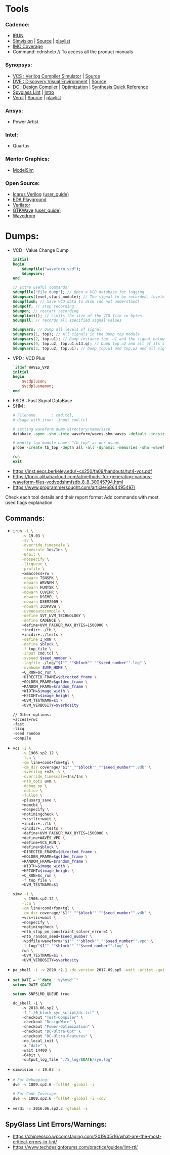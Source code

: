 # Tools

### Cadence:
- [IRUN](https://picture.iczhiku.com/resource/eetop/ShIgepQHdUhOexxx.pdf)
- [Simvision](https://github.com/gs1293/pdfs/blob/main/tools/simvision.pdf) | [Source](https://citeseerx.ist.psu.edu/viewdoc/download?doi=10.1.1.433.382&rep=rep1&type=pdf) | [playlist](https://www.youtube.com/playlist?list=PLYdInKVfi0KYzCjnkgRgDXFJcKyQRz6eM)
- [IMC Coverage](https://manualzz.com/doc/33007293/incisive-coverage-user-guide)
- Command: cdnshelp // To access all the product manuals

### Synopsys:
- [VCS : Verilog Compiler Simulator](https://github.com/gs1293/pdfs/blob/main/tools/vcs.pdf) | [Source](https://inst.eecs.berkeley.edu/~eecs151/sp18/files/vcsmx_ug.pdf)
- [DVE : Discovery Visual Environment](https://github.com/gs1293/pdfs/blob/main/tools/dve.pdf) | [Source](https://inst.eecs.berkeley.edu/~eecs151/sp18/files/dve_ug.pdf)
- [DC : Design Compiler](https://github.com/gs1293/pdfs/blob/main/tools/design_compiler.pdf) | [Optimization](https://github.com/gs1293/pdfs/blob/main/tools/dc_optimization.pdf) | [Synthesis Quick Reference](https://github.com/gs1293/pdfs/blob/main/tools/synthesis.pdf)
- [Spyglass Lint](https://github.com/gs1293/pdfs/blob/main/tools/spyglass_lint_1.pdf) | [Intro](https://github.com/gs1293/pdfs/blob/main/tools/spyglass_lint_2.pdf)
- [Verdi](https://github.com/gs1293/pdfs/blob/main/tools/verdi.pdf) | [Source](https://pdfslide.net/documents/verdi-3-user-guide-and-tutorial.html) | [playlist](https://www.youtube.com/playlist?list=PLEgCreVKPx5ANYtZgq6S4nZp6lZbNpNEQ)

### Ansys:
- Power Artist

### Intel:
- Quartus

### Mentor Graphics:
- [ModelSim](https://www.microsemi.com/document-portal/doc_download/136662-modelsim-me-10-5c-user-u-s-manual-for-libero-soc-v11-8)

### Open Source:
- [Icarus Verilog](http://iverilog.icarus.com/) [(user_guide)](https://iverilog.fandom.com/wiki/User_Guide)
- [EDA Playground](https://www.edaplayground.com/)
- [Verilator](https://www.veripool.org/verilator/)
- [GTKWave](http://gtkwave.sourceforge.net/) [(user_guide)](http://inf-server.inf.uth.gr/~konstadel/resources/Icarus_Verilog_GTKWave_guide.pdf)
- [Wavedrom](https://wavedrom.com/)

# Dumps:
- VCD : Value Change Dump
  ```systemverilog
  initial
  begin
      $dumpfile("waveform.vcd");
      $dumpvars;
  end
  
  // Extra useful commands:
  $dumpfile("file.dump"); // Open a VCD database for logging
  $dumpvars(level,start_module); // The signal to be recorded, level=0 means record all
  $dumpflush; // Save VCD data to disk (do not understand)
  $dumpoff; // stop recording
  $dumpon; // restart recording
  $dumplimit(); // Limits the size of the VCD file in bytes
  $dumpall; // records all specified signal values
  
  $dumpvars; // Dump all levels of signal
  $dumpvars(1, top); // All signals in the Dump top module
  $dumpvars(2, top.u1); // Dump instance top. u1 and the signal below it
  $dumpvars(0, top.u2, top.u1.u13.q); // Dump top.u2 and all of its signals below, and the signal top.u1.u13.q.
  $dumpvars(3, top.u2, top.u1); // Dump top.u1 and top.u2 and all signals in the next two layers.
  
  ```
- VPD : VCD Plus
  ```systemverilog
  `ifdef WAVES_VPD
  initial
  begin
      $vcdpluson;
      $vcdplusmemon;
  end
  ```
- FSDB : Fast Signal DataBase
- SHM :
  ```tcl
  # Filename       : cmd.tcl, 
  # Usage with irun: -input cmd.tcl
  
  # setting waveform dump directory/name/size
  database -open -shm -into waveform/waves.shm waves -default -incsize 500M
  
  # modify top module name: "tb_top" as per usage
  probe -create tb_top -depth all -all -dynamic -memories -shm -waveform
  
  run
  exit
  ```
- https://inst.eecs.berkeley.edu/~cs250/fa09/handouts/tut4-vcs.pdf
- https://topic.alibabacloud.com/a/methods-for-generating-various-waveform-files-vcdvpdshmfsdb_8_8_30045794.html
- https://www.programmersought.com/article/6864495497/


Check each tool details and their report format
Add commands with most used flags explanation

## Commands:
- ```bash
  irun -i \
      -v 19.03 \
      -sv \
      -override_timescale \
      -timescale 1ns/1ns \
      -64bit \
      -nospecify \
      -licqueue \
      -profile \
      +xmaccess+rw \
      -nowarn TSNSPK \
      -nowarn WBVNEM \
      -nowarn FUNTSK \
      -nowarn CUVIHR \
      -nowarn DSEMEL \
      -nowarn DSEM2009 \
      -nowarn ICDPAVW \
      -uvmnoautocompile \
      -define SVT_UVM_TECHNOLOGY \
      -define CADENCE \
      +define+UVM_PACKER_MAX_BYTES=1500000 \
      +incdir+../tb \
      +incdir+../tests \
      -define I_RUN \
      -define $block \
      -f top_file \
      -input cmd.tcl \
      -svseed $seed_number \
      -logfile ./log/"$1""_""$block""_""$seed_number"".log" \
      -uvmhome $UVM_HOME \
      +C_RUN=$c_run \
      +DIRECTED_FRAME=$directed_frame \
      +GOLDEN_FRAME=$golden_frame \
      +RANDOM_FRAME=$random_frame \
      +WIDTH=$image_width \
      +HEIGHT=$image_height \
      +UVM_TESTNAME=$1 \
      +UVM_VERBOSITY=$verbosity  
 
  // Other options:
  +access+rwc
  -fast
  -licq
  -seed random
  -compile
  ```
- ```bash
  vcs -i \
      -v 1906.sp2.12 \
      -lca \
      -cm line+cond+fsm+tgl \
      -cm_dir coverage/"$1""_""$block""_""$seed_number"".vdb" \
      -sverilog +v2k -V \
      -override_timescale=1ns/1ns \
      -ntb_opts uvm \
      -debug_pp \
      -notice \
      -full64 \
      +plusarg_save \
      +memcbk \
      +nospecify \
      +notimingcheck \
      +vcs+lic+wait \
      +incdir+../tb \
      +incdir+../tests \
      +define+UVM_PACKER_MAX_BYTES=1500000 \
      +define+WAVES_VPD \
      +define+VCS_RUN \
      +define+$block \
      +DIRECTED_FRAME=$directed_frame \
      +GOLDEN_FRAME=$golden_frame \
      +RANDOM_FRAME=$random_frame \
      +WIDTH=$image_width \
      +HEIGHT=$image_height \
      +C_RUN=$c_run \
      -f top_file \
      +UVM_TESTNAME=$1
  
  simv -i \
      -v 1906.sp2.12 \
      -lca \
      -cm line+cond+fsm+tgl \
      -cm_dir coverage/"$1""_""$block""_""$seed_number"".vdb" \      
      +vcs+lic+wait \
      +nospecify \
      +notimingcheck \
      +ntb_stop_on_constraint_solver_error=1 \
      +ntb_random_seed=$seed_number \
      +vpdfile+waveform/"$1""_""$block""_""$seed_number"".vpd" \
      -l log/"$1""_""$block""_""$seed_number"".log" \
      run \
      +UVM_TESTNAME=$1 \
      +UVM_VERBOSITY=$verbosity      
  ```
- ```bash
  pa_shell -i -v 2020.r2.1 -dc_version 2017.09.sp5 -wait -artist -gui &
  ```
- ```csh
  set DATE = "`date '+%y%m%d'`"
  setenv DATE $DATE
  
  setenv SNPSLMD_QUEUE true
  
  dc_shell -i \
      -v 2018.06.sp2 \
      -f "./0_block_syn_script/dc.tcl" \
      -checkout "Test-Compiler" \
      -checkout "DesignWare" \
      -checkout "Power-Optimization" \
      -checkout "DC-Ultra-Opt" \
      -checkout "DC-Ultra-Features" \
      -no_local_init \
      -x "date" \
      -wait 14400 \
      -64bit \
      -output_log_file "./5_log/$DATE/syn.log"
  ```
- ```bash
  simvision -v 19.03 -i
  ```  
- ```bash
  # For Debugging:
  dve -v 1809.sp2.6 -full64 -global -i
  
  # For Code Coverage:
  dve -v 1809.sp2.6 -full64 -global -i -cov
  ``` 
- ```bash
  verdi -v 2016.06.sp2.3 -global -i
  ```   

## SpyGlass Lint Errors/Warnings:
- https://chipressco.wpcomstaging.com/2019/05/16/what-are-the-most-critical-errors-in-lint/
- https://www.techdesignforums.com/practice/guides/lint-rtl/
